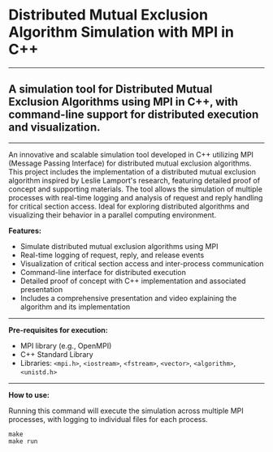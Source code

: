 # Distributed Mutual Exclusion Algorithm Simulation with **MPI in C++**

---

## A simulation tool for Distributed Mutual Exclusion Algorithms using MPI in C++, with command-line support for distributed execution and visualization.

---

An innovative and scalable simulation tool developed in C++ utilizing MPI (Message Passing Interface) for distributed mutual exclusion algorithms. This project includes the implementation of a distributed mutual exclusion algorithm inspired by Leslie Lamport's research, featuring detailed proof of concept and supporting materials. The tool allows the simulation of multiple processes with real-time logging and analysis of request and reply handling for critical section access. Ideal for exploring distributed algorithms and visualizing their behavior in a parallel computing environment.

**Features:**

- Simulate distributed mutual exclusion algorithms using MPI
- Real-time logging of request, reply, and release events
- Visualization of critical section access and inter-process communication
- Command-line interface for distributed execution
- Detailed proof of concept with C++ implementation and associated presentation
- Includes a comprehensive presentation and video explaining the algorithm and its implementation

---

**Pre-requisites for execution:**

- MPI library (e.g., OpenMPI)
- C++ Standard Library
- Libraries: `<mpi.h>`, `<iostream>`, `<fstream>`, `<vector>`, `<algorithm>`, `<unistd.h>`

---

**How to use:**

Running this command will execute the simulation across multiple MPI processes, with logging to individual files for each process.

```
make
make run
```
